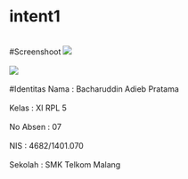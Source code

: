 # intent1
<br>
#Screenshoot
<img src="https://cloud.githubusercontent.com/assets/22101214/19221783/0e1cc7b4-8e74-11e6-94da-85673084c16a.PNG"><br><br>
<img src="https://cloud.githubusercontent.com/assets/22101214/19221782/0df4b5e4-8e74-11e6-86a9-65486260e011.PNG"><br><br>
#Identitas
Nama  : Bacharuddin Adieb Pratama<br><br>
Kelas : XI RPL 5<br><br>
No Absen : 07<br><br>
NIS : 4682/1401.070<br><br>
Sekolah : SMK Telkom Malang<br><br>

